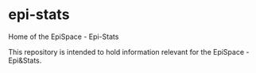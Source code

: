 # epi-stats
Home of the EpiSpace - Epi-Stats

This repository is intended to hold information relevant for the EpiSpace - Epi&Stats.
